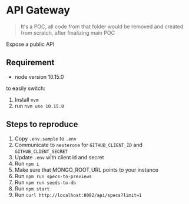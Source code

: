 # API Gateway

> It's a POC, all code from that folder would be removed and created from scratch,
>after finalizing main POC

Expose a public API

## Requirement

* node version  10.15.0

to easily switch:

1. Install `nvm`
1. run `nvm use 10.15.0`

## Steps to reproduce

1. Copy `.env.sample` to `.env`
1. Communicate to `nesterone` for `GITHUB_CLIENT_ID` and `GITHUB_CLIENT_SECRET`
1. Update `.env` with client id and secret
1. Run `npm i`
1. Make sure that MONGO_ROOT_URL points to your instance
1. Run `npm run specs-to-previews`
1. Run `npm run seeds-to-db`
1. Run `npm start`
1. Run `curl http://localhost:8082/api/specs?limit=1`

